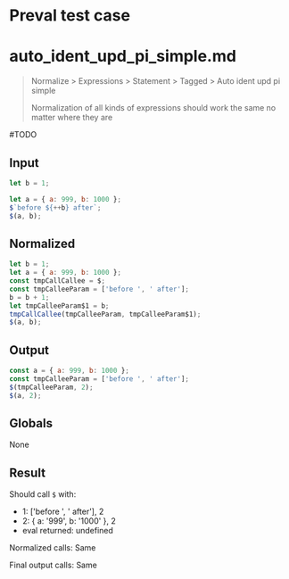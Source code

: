 # Preval test case

# auto_ident_upd_pi_simple.md

> Normalize > Expressions > Statement > Tagged > Auto ident upd pi simple
>
> Normalization of all kinds of expressions should work the same no matter where they are

#TODO

## Input

`````js filename=intro
let b = 1;

let a = { a: 999, b: 1000 };
$`before ${++b} after`;
$(a, b);
`````

## Normalized

`````js filename=intro
let b = 1;
let a = { a: 999, b: 1000 };
const tmpCallCallee = $;
const tmpCalleeParam = ['before ', ' after'];
b = b + 1;
let tmpCalleeParam$1 = b;
tmpCallCallee(tmpCalleeParam, tmpCalleeParam$1);
$(a, b);
`````

## Output

`````js filename=intro
const a = { a: 999, b: 1000 };
const tmpCalleeParam = ['before ', ' after'];
$(tmpCalleeParam, 2);
$(a, 2);
`````

## Globals

None

## Result

Should call `$` with:
 - 1: ['before ', ' after'], 2
 - 2: { a: '999', b: '1000' }, 2
 - eval returned: undefined

Normalized calls: Same

Final output calls: Same
